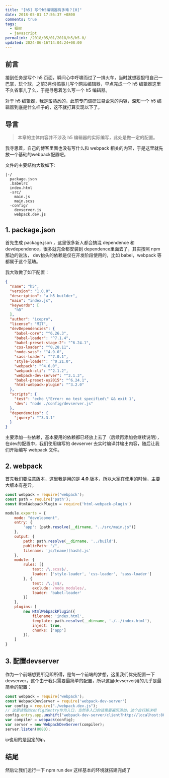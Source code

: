 ```yaml
---
title: "[h5] 写个h5编辑器有多难？[0]"
date: 2018-05-01 17:56:37 +0800
comments: true
tags:
  - 框架
  - javascript
permalink: /2018/05/01/2018/h5/h5-0/
updated: 2024-06-16T14:04:24+08:00
---
```


## 前言

接到任务是写个 h5 页面，瞬间心中呼啸而过了一排火车，当时就想狠狠甩自己一巴掌，玩个球，之前3月份搞事儿写个网站编辑器，早点完成一个 h5 编辑器这里不久省事儿了么，于是寻思着怎么写一个 h5 编辑器。

对于 h5 编辑器，我是蛮熟悉的，此前专门调研过易企秀的内容，深知一个 h5 编辑器到底是什么样子的，这不就打算实现以下了。

## 导言

> 本章的主体内容并不涉及 h5 编辑器的实际编写，此处是做一定的配置。

我寻思着，自己的博客里面也没有写什么和 webpack 相关的内容，于是这里就先放一个基础的webpack配置吧。

文件的主要结构大致如下:


```
|-/
  package.json
  .babelrc
  index.html
  -src/
    main.js
    main.scss
  -config/
    devserver.js
    webpack.dev.js
```

## 1. package.json

首先生成 package.json ，这里很多新人都会搞混 dependence 和 devdependence，很多就完全都安装到 dependence里面去了，其实按照 npm 那边的说法， dev抬头的依赖是仅在开发阶段使用的，比如 babel，webpack 等都属于这个范畴。

我大致做了如下配置：

```json
{
  "name": "h5",
  "version": "1.0.0",
  "description": "a h5 builder",
  "main": "index.js",
  "keywords": [
    "h5"
  ],
  "author": "icepro",
  "license": "MIT",
  "devDependencies": {
    "babel-core": "^6.26.3",
    "babel-loader": "^7.1.4",
    "babel-preset-stage-2": "^6.24.1",
    "css-loader": "^0.28.11",
    "node-sass": "^4.9.0",
    "sass-loader": "^7.0.1",
    "style-loader": "^0.21.0",
    "webpack": "^4.6.0",
    "webpack-cli": "^2.1.2",
    "webpack-dev-server": "^3.1.3",
    "babel-preset-es2015": "^6.24.1",
    "html-webpack-plugin": "^3.2.0"
  },
  "scripts": {
    "test": "echo \"Error: no test specified\" && exit 1",
    "dev": "node ./config/devserver.js"
  },
  "dependencies": {
    "jquery": "^3.3.1"
  }
}
```

主要添加一些依赖，基本要用的依赖都已经放上去了（后续再添加会继续说明），在dev的配置中，我们使用编写的 devserver 去实时编译并输出内容，随后让我们开始编写 webpack 文件。

## 2. webpack

首先我们要注意版本，这里我是用的是 **4.0** 版本，所以大家在使用的时候，主要大版本有差异。


```javascript
const webpack = require('webpack');
const path = require('path');
const HtmlWebpackPlugin = require('html-webpack-plugin')

module.exports = {
    mode: "development",
    entry: {
        'app': [path.resolve(__dirname, "../src/main.js")]
    },
    output: {
        path: path.resolve(__dirname, '../build'),
        publicPath: "/",
        filename: 'js/[name][hash].js'
    },
    module: {
        rules: [{
            test: /\.scss$/,
            loader: ['style-loader', 'css-loader', 'sass-loader']
        }, {
            test: /\.js$/,
            exclude: /node_modules/,
            loader: 'babel-loader'
        }]
    },
    plugins: [
        new HtmlWebpackPlugin({
            filename: 'index.html',
            template: path.resolve(__dirname, './../index.html'),
            inject: true, 
            chunks: ['app']
        }),
    ]
}
```

## 3. 配置devserver

作为一个前端想要所见即所得，是每一个前端的梦想，这里我们优先配置一下 devserver，这个由于我只需要最简单的配置，所以这里devserver用的几乎是最简单的配置：

```javascript
const webpack = require('webpack');
const WebpackDevServer = require('webpack-dev-server')
var config = require("./webpack.dev.js");
// 这里读取的config的entry作为入口，当然多入口的话需要遍历添加，这个自行解决吧
config.entry.app.unshift("webpack-dev-server/client?http://localhost:8080/");
var compiler = webpack(config);
var server = new WebpackDevServer(compiler);
server.listen(8080);
```

ip也用的是固定的ip。

## 结尾

然后让我们运行一下 npm run dev 这样基本的环境就搭建完成了

